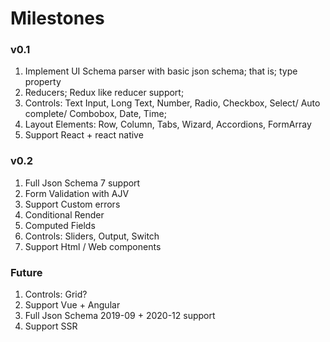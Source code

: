 # Milestones

### v0.1

1. Implement UI Schema parser with basic json schema; that is; type property
2. Reducers; Redux like reducer support;
3. Controls: Text Input, Long Text, Number, Radio, Checkbox, Select/ Auto complete/ Combobox, Date, Time;
4. Layout Elements: Row, Column, Tabs, Wizard, Accordions, FormArray
5. Support React + react native

### v0.2

1. Full Json Schema 7 support
2. Form Validation with AJV
3. Support Custom errors
4. Conditional Render
5. Computed Fields
6. Controls: Sliders, Output, Switch
7. Support Html / Web components

### Future

1. Controls: Grid?
2. Support Vue + Angular
3. Full Json Schema 2019-09 + 2020-12 support
4. Support SSR

